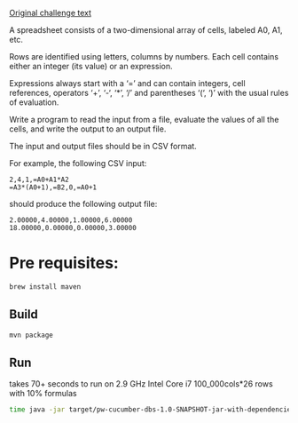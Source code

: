 
[Original challenge text](https://github.com/blakeembrey/code-problems/tree/master/problems/spreadsheet)

A spreadsheet consists of a two-dimensional array of cells, labeled A0, A1, etc.

Rows are identified using letters, columns by numbers. Each cell contains either an integer (its value) or an expression. 

Expressions always start with a ‘=’ and can contain integers, cell references, operators ‘+’, ‘-‘, ‘*’, ‘/’ and parentheses ‘(‘, ‘)’ with the usual rules of evaluation.

Write a program to read the input from a file, evaluate the values of all the cells, and write the output to an output file.

The input and output files should be in CSV format.

For example, the following CSV input:
```csv
2,4,1,=A0+A1*A2
=A3*(A0+1),=B2,0,=A0+1
```
should produce the following output file:
```csv
2.00000,4.00000,1.00000,6.00000
18.00000,0.00000,0.00000,3.00000
```

# Pre requisites:
```bash
brew install maven
```

## Build
```bash
mvn package
```
    
## Run
takes 70+ seconds to run on 2.9 GHz Intel Core i7 100_000cols*26 rows with 10% formulas
```bash
time java -jar target/pw-cucumber-dbs-1.0-SNAPSHOT-jar-with-dependencies.jar -i ./mocks/100000cols.csv  -o ./out.csv
``` 
